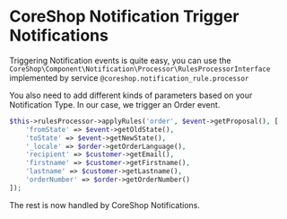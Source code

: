 # CoreShop Notification Trigger Notifications

Triggering Notification events is quite easy, you can use the ```CoreShop\Component\Notification\Processor\RulesProcessorInterface``` implemented by service
```@coreshop.notification_rule.processor```

You also need to add different kinds of parameters based on your Notification Type. In our case, we trigger an Order event.

```php
$this->rulesProcessor->applyRules('order', $event->getProposal(), [
    'fromState' => $event->getOldState(),
    'toState' => $event->getNewState(),
    '_locale' => $order->getOrderLanguage(),
    'recipient' => $customer->getEmail(),
    'firstname' => $customer->getFirstname(),
    'lastname' => $customer->getLastname(),
    'orderNumber' => $order->getOrderNumber()
]);
```

The rest is now handled by CoreShop Notifications.